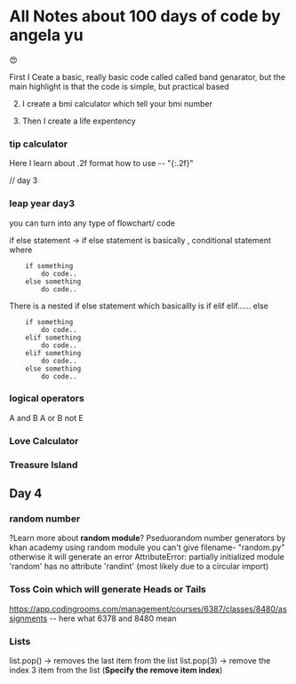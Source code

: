 
# All Notes about 100 days of code by angela yu
😍

First I Ceate a basic, really basic code called  called band genarator, but the main highlight is that the code is simple, but practical based

2. I create a bmi calculator which tell your bmi number

3. Then I create a life expentency

### tip calculator


Here I learn about .2f format
how to use -- "{:.2f}"


// day 3

### leap year day3

you can turn into any type of flowchart/ code

if else statement -> if else statement is basically , conditional statement where
```
    if something 
        do code..
    else something
        do code..
```
There is a nested if else statement which basicallly is if elif elif...... else
```
    if something 
        do code..
    elif something
        do code..
    elif something
        do code..
    else something
        do code..
```

### logical operators
A and B
A or B
not E

### Love Calculator

### Treasure Island

## Day 4

### random number
 ?Learn more about **random module**?
Pseduorandom number generators by khan academy
using random module you can't give filename- "random.py" 
otherwise it will generate an error 
AttributeError: partially initialized module 'random' has no attribute 'randint' (most likely due to a circular import) 

### Toss Coin which will generate Heads or Tails

https://app.codingrooms.com/management/courses/6387/classes/8480/assignments -- here what 6378 and 8480 mean

### Lists
list.pop() -> removes the last item from the list
list.pop(3) -> remove the index 3 item from the list (**Specify the remove item index**)